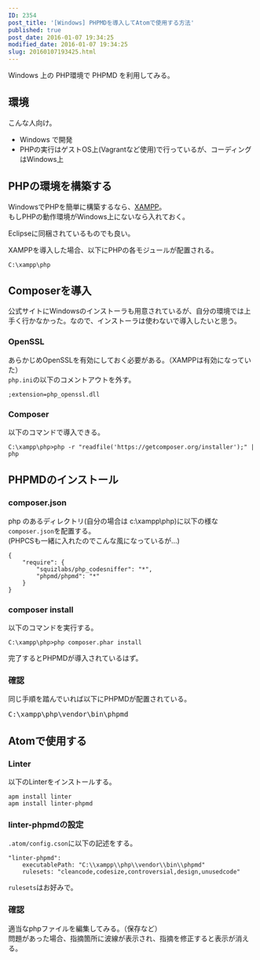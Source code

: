 ```yaml
---
ID: 2354
post_title: '[Windows] PHPMDを導入してAtomで使用する方法'
published: true
post_date: 2016-01-07 19:34:25
modified_date: 2016-01-07 19:34:25
slug: 20160107193425.html
---
```

<p>Windows 上の PHP環境で PHPMD を利用してみる。<br />
<!--more--></p>
<h2>環境</h2>
<p>こんな人向け。</p>
<ul>
<li>Windows で開発</li>
<li>PHPの実行はゲストOS上(Vagrantなど使用)で行っているが、コーディングはWindows上</li>
</ul>
<h2>PHPの環境を構築する</h2>
<p>WindowsでPHPを簡単に構築するなら、<a href="https://www.apachefriends.org/jp/index.html" target="_blank" rel="noopener noreferrer">XAMPP</a>。<br />
もしPHPの動作環境がWindows上にないなら入れておく。</p>
<p>Eclipseに同梱されているものでも良い。</p>
<p>XAMPPを導入した場合、以下にPHPの各モジュールが配置される。</p>
<pre><code>C:\xampp\php
</code></pre>
<h2>Composerを導入</h2>
<p>公式サイトにWindowsのインストーラも用意されているが、自分の環境では上手く行かなかった。なので、インストーラは使わないで導入したいと思う。</p>
<h3>OpenSSL</h3>
<p>あらかじめOpenSSLを有効にしておく必要がある。（XAMPPは有効になっていた）<br />
<code>php.ini</code>の以下のコメントアウトを外す。</p>
<pre><code>;extension=php_openssl.dll
</code></pre>
<h3>Composer</h3>
<p>以下のコマンドで導入できる。</p>
<pre class="cmd"><code>C:\xampp\php&gt;php -r "readfile('https://getcomposer.org/installer');" | php</code></pre>
<h2>PHPMDのインストール</h2>
<h3>composer.json</h3>
<p>php のあるディレクトリ(自分の場合は c:\xampp\php)に以下の様な<code>composer.json</code>を配置する。<br />
(PHPCSも一緒に入れたのでこんな風になっているが…)</p>
<pre><code>{
    "require": {
        "squizlabs/php_codesniffer": "*",
        "phpmd/phpmd": "*"
    }
}
</code></pre>
<h3>composer install</h3>
<p>以下のコマンドを実行する。</p>
<pre><code>C:\xampp\php&gt;php composer.phar install
</code></pre>
<p>完了するとPHPMDが導入されているはず。</p>
<h3>確認</h3>
<p>同じ手順を踏んでいれば以下にPHPMDが配置されている。</p>
<pre class="cmd">C:\xampp\php\vendor\bin\phpmd</pre>
<h2>Atomで使用する</h2>
<h3>Linter</h3>
<p>以下のLinterをインストールする。</p>
<pre><code>apm install linter
apm install linter-phpmd
</code></pre>
<h3>linter-phpmdの設定</h3>
<p><code>.atom/config.cson</code>に以下の記述をする。</p>
<pre><code>"linter-phpmd":
    executablePath: "C:\\xampp\\php\\vendor\\bin\\phpmd"
    rulesets: "cleancode,codesize,controversial,design,unusedcode"
</code></pre>
<p><code>rulesets</code>はお好みで。</p>
<h3>確認</h3>
<p>適当なphpファイルを編集してみる。（保存など）<br />
問題があった場合、指摘箇所に波線が表示され、指摘を修正すると表示が消える。</p>